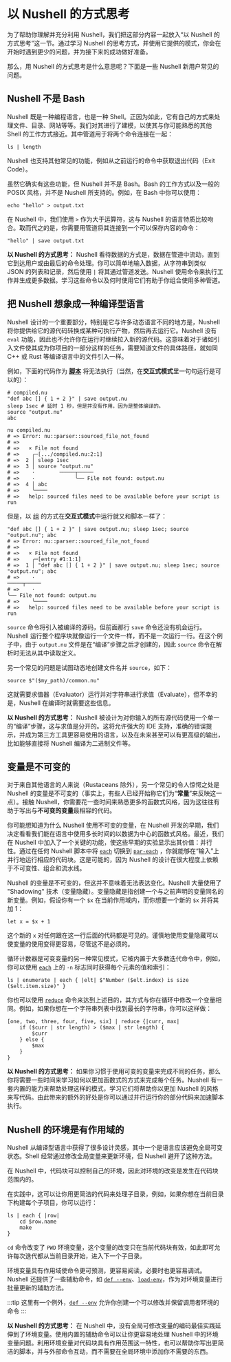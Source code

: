 # 以 Nushell 的方式思考

为了帮助你理解并充分利用 Nushell，我们把这部分内容一起放入“以 Nushell 的方式思考”这一节。通过学习 Nushell 的思考方式，并使用它提供的模式，你会在开始时遇到更少的问题，并为接下来的成功做好准备。

那么，用 Nushell 的方式思考是什么意思呢？下面是一些 Nushell 新用户常见的问题。

## Nushell 不是 Bash

Nushell 既是一种编程语言，也是一种 Shell。正因为如此，它有自己的方式来处理文件、目录、网站等等。我们对其进行了建模，以使其与你可能熟悉的其他 Shell 的工作方式接近。其中管道用于将两个命令连接在一起：

```nu
ls | length
```

Nushell 也支持其他常见的功能，例如从之前运行的命令中获取退出代码（Exit Code）。

虽然它确实有这些功能，但 Nushell 并不是 Bash。Bash 的工作方式以及一般的 POSIX 风格，并不是 Nushell 所支持的。例如，在 Bash 中你可以使用：

```shell
echo "hello" > output.txt
```

在 Nushell 中，我们使用 `>` 作为大于运算符，这与 Nushell 的语言特质比较吻合。取而代之的是，你需要用管道将其连接到一个可以保存内容的命令：

```nu
"hello" | save output.txt
```

**以 Nushell 的方式思考：** Nushell 看待数据的方式是，数据在管道中流动，直到它到达用户或由最后的命令处理。你可以简单地输入数据，从字符串到类似 JSON 的列表和记录，然后使用 `|` 将其通过管道发送。Nushell 使用命令来执行工作并生成更多数据。学习这些命令以及何时使用它们有助于你组合使用多种管道。

## 把 Nushell 想象成一种编译型语言

Nushell 设计的一个重要部分，特别是它与许多动态语言不同的地方是，Nushell 将你提供给它的源代码转换成某种可执行产物，然后再去运行它。Nushell 没有 `eval` 功能，因此也不允许你在运行时继续拉入新的源代码。这意味着对于诸如引入文件使其成为你项目的一部分这样的任务，需要知道文件的具体路径，就如同 C++ 或 Rust 等编译语言中的文件引入一样。

例如，下面的代码作为 **[脚本](/zh-CN/book/scripts.md)** 将无法执行（当然，在**交互式模式**里一句句运行是可以的）：

```nu
# compiled.nu
"def abc [] { 1 + 2 }" | save output.nu
sleep 1sec # 延时 1 秒，但是并没有作用，因为是整体编译的。
source "output.nu"
abc
```

```nu
nu compiled.nu
# => Error: nu::parser::sourced_file_not_found
# => 
# =>   × File not found
# =>    ╭─[.../compiled.nu:2:1]
# =>  2 │ sleep 1sec
# =>  3 │ source "output.nu"
# =>    ·        ─────┬─────
# =>    ·             ╰── File not found: output.nu
# =>  4 │ abc
# =>    ╰────
# =>   help: sourced files need to be available before your script is run
```

但是，以 [组](types_of_data.html#组) 的方式在**交互式模式**中运行就又和脚本一样了：

```nu
"def abc [] { 1 + 2 }" | save output.nu; sleep 1sec; source "output.nu"; abc
# => Error: nu::parser::sourced_file_not_found
# => 
# =>   × File not found
# =>    ╭─[entry #1:1:1]
# =>  1 │ "def abc [] { 1 + 2 }" | save output.nu; sleep 1sec; source "output.nu"; abc
# =>    ·                                                             ─────┬─────
# =>    ·                                                                  ╰── File not found: output.nu
# =>    ╰────
# =>   help: sourced files need to be available before your script is run
```

`source` 命令将引入被编译的源码，但前面那行 `save` 命令还没有机会运行。Nushell 运行整个程序块就像运行一个文件一样，而不是一次运行一行。在这个例子中，由于 `output.nu` 文件是在“编译”步骤之后才创建的，因此 `source` 命令在解析时无法从其中读取定义。

另一个常见的问题是试图动态地创建文件名并 `source`，如下：

```nu
source $"($my_path)/common.nu"
```

这就需要求值器（Evaluator）运行并对字符串进行求值（Evaluate），但不幸的是，Nushell 在编译时就需要这些信息。

**以 Nushell 的方式思考：** Nushell 被设计为对你输入的所有源代码使用一个单一的“编译”步骤，这与求值是分开的。这将允许强大的 IDE 支持，准确的错误提示，并成为第三方工具更容易使用的语言，以及在未来甚至可以有更高级的输出，比如能够直接将 Nushell 编译为二进制文件等。

## 变量是不可变的

对于来自其他语言的人来说（Rustaceans 除外），另一个常见的令人惊愕之处是 Nushell 的变量是不可变的（事实上，有些人已经开始称它们为“**常量**”来反映这一点）。接触 Nushell，你需要花一些时间来熟悉更多的函数式风格，因为这往往有助于写出与**不可变的变量**最相容的代码。

你可能想知道为什么 Nushell 使用不可变的变量，在 Nushell 开发的早期，我们决定看看我们能在语言中使用多长时间的以数据为中心的函数式风格。最近，我们在 Nushell 中加入了一个关键的功能，使这些早期的实验显示出其价值：并行性。通过在任何 Nushell 脚本中将 [`each`](/commands/docs/each.md) 切换到 [`par-each`](/commands/docs/par-each.md) ，你就能够在“输入”上并行地运行相应的代码块。这是可能的，因为 Nushell 的设计在很大程度上依赖于不可变性、组合和流水线。

Nushell 的变量是不可变的，但这并不意味着无法表达变化。Nushell 大量使用了 "Shadowing" 技术（变量隐藏）。变量隐藏是指创建一个与之前声明的变量同名的新变量。例如，假设你有一个 `$x` 在当前作用域内，而你想要一个新的 `$x` 并将其加 1：

```nu
let x = $x + 1
```

这个新的 `x` 对任何跟在这一行后面的代码都是可见的。谨慎地使用变量隐藏可以使变量的使用变得更容易，尽管这不是必须的。

循环计数器是可变变量的另一种常见模式，它被内置于大多数迭代命令中，例如，你可以使用 [`each`](/commands/docs/each.md) 上的 `-n` 标志同时获得每个元素的值和索引：

```nu
ls | enumerate | each { |elt| $"Number ($elt.index) is size ($elt.item.size)" }
```

你也可以使用 [`reduce`](/commands/docs/reduce.md) 命令来达到上述目的，其方式与你在循环中修改一个变量相同。例如，如果你想在一个字符串列表中找到最长的字符串，你可以这样做：

```nu
[one, two, three, four, five, six] | reduce {|curr, max|
    if ($curr | str length) > ($max | str length) {
        $curr
    } else {
        $max
    }
}
```

**以 Nushell 的方式思考：** 如果你习惯于使用可变的变量来完成不同的任务，那么你将需要一些时间来学习如何以更加函数式的方式来完成每个任务。Nushell 有一套内置的能力来帮助处理这样的模式，学习它们将帮助你以更加 Nushell 的风格来写代码。由此带来的额外的好处是你可以通过并行运行你的部分代码来加速脚本执行。

## Nushell 的环境是有作用域的

Nushell 从编译型语言中获得了很多设计灵感，其中一个是语言应该避免全局可变状态。Shell 经常通过修改全局变量来更新环境，但 Nushell 避开了这种方法。

在 Nushell 中，代码块可以控制自己的环境，因此对环境的改变是发生在代码块范围内的。

在实践中，这可以让你用更简洁的代码来处理子目录，例如，如果你想在当前目录下构建每个子项目，你可以运行：

```nu
ls | each { |row|
    cd $row.name
    make
}
```

`cd` 命令改变了 `PWD` 环境变量，这个变量的改变只在当前代码块有效，如此即可允许每次迭代都从当前目录开始，进入下一个子目录。

环境变量具有作用域使命令更可预测，更容易阅读，必要时也更容易调试。Nushell 还提供了一些辅助命令，如 [`def --env`](/commands/docs/def.md)、[`load-env`](/commands/docs/load-env.md)，作为对环境变量进行批量更新的辅助方法。

:::tip
这里有一个例外，[`def --env`](/commands/docs/def.md) 允许你创建一个可以修改并保留调用者环境的命令
:::

**以 Nushell 的方式思考：** 在 Nushell 中，没有全局可修改变量的编码最佳实践延伸到了环境变量。使用内置的辅助命令可以让你更容易地处理 Nushell 中的环境变量问题。利用环境变量对代码块具有作用范围这一特性，也可以帮助你写出更简洁的脚本，并与外部命令互动，而不需要在全局环境中添加你不需要的东西。
